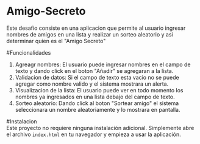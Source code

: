 # Amigo-Secreto
Este desafio consiste en una aplicacion que permite al usuario ingresar nombres de amigos en una lista y realizar un sorteo aleatorio y asi determinar quien es el "Amigo Secreto"

#Funcionalidades

1. Agreagr nombres: El usuario puede ingresar nombres en el campo de texto y dando click en el boton "Añadir" se agregaran a la lista.
2. Validacion de datos: Si el campo de texto esta vacio no se puede agregar como nombre valido y el sistema mostrara un alerta.
3. Visualizacion de la lista: El usuario puede ver en todo momento los nombres ya ingresados en una lista debajo del campo de texto.
4. Sorteo aleatorio: Dando click al boton "Sortear amigo" el sistema seleccionara un nombre aleatoriamente y lo mostrara en pantalla.


#Instalacion     
Este proyecto no requiere ninguna instalación adicional. Simplemente abre el archivo `index.html` en tu navegador y empieza a usar la aplicación.
